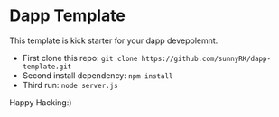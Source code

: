 # Dapp Template

This template is kick starter for your dapp devepolemnt.
- First clone this repo:  ```git clone https://github.com/sunnyRK/dapp-template.git```
- Second install dependency: ```npm install```
- Third run: ```node server.js```

Happy Hacking:)